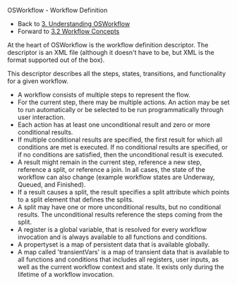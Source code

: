 OSWorkflow - Workflow Definition

* Back to [3. Understanding OSWorkflow](understanding_OSWorkflow.md)
* Forward to [3.2 Workflow Concepts](workflow_concepts.md)

At the heart of OSWorkflow is the workflow definition descriptor. The descriptor is an XML file (although it doesn't have to be, but XML is the format supported out of the box).

This descriptor describes all the steps, states, transitions, and functionality for a given workflow.

* A workflow consists of multiple steps to represent the flow.
* For the current step, there may be multiple actions. An action may be set to run automatically or be selected to be run programmatically through user interaction.
* Each action has at least one unconditional result and zero or more conditional results.
* If multiple conditional results are specified, the first result for which all conditions are met is executed. If no conditional results are specified, or if no conditions are satisfied, then the unconditional result is executed.
* A result might remain in the current step, reference a new step, reference a split, or reference a join. In all cases, the state of the workflow can also change (example workflow states are Underway, Queued, and Finished).
* If a result causes a split, the result specifies a split attribute which points to a split element that defines the splits.
* A split may have one or more unconditional results, but no conditional results. The unconditional results reference the steps coming from the split.
* A register is a global variable, that is resolved for every workflow invocation and is always available to all functions and conditions.
* A propertyset is a map of persistent data that is available globally.
* A map called 'transientVars' is a map of transient data that is available to all functions and conditions that includes all registers, user inputs, as well as the current workflow context and state. It exists only during the lifetime of a workflow invocation.
